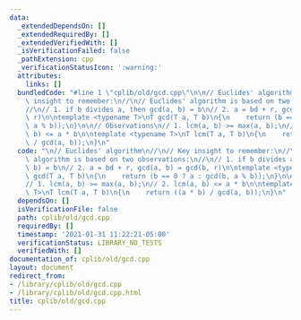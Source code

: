 ```yaml
---
data:
  _extendedDependsOn: []
  _extendedRequiredBy: []
  _extendedVerifiedWith: []
  _isVerificationFailed: false
  _pathExtension: cpp
  _verificationStatusIcon: ':warning:'
  attributes:
    links: []
  bundledCode: "#line 1 \"cplib/old/gcd.cpp\"\n\n// Euclides' algorithm\n//\n// Key\
    \ insight to remember:\n//\n// Euclides' algorithm is based on two observations:\n\
    //\n// 1. if b divides a, then gcd(a, b) = b\n// 2. a = bd + r, gcd(a, b) = gcd(b,\
    \ r)\n\ntemplate <typename T>\nT gcd(T a, T b)\n{\n    return (b == 0 ? a : gcd(b,\
    \ a % b));\n}\n\n// Observations\n// 1. lcm(a, b) >= max(a, b);\n// 2. lcm(a,\
    \ b) <= a * b\n\ntemplate <typename T>\nT lcm(T a, T b)\n{\n    return ((a * b)\
    \ / gcd(a, b));\n}\n"
  code: "\n// Euclides' algorithm\n//\n// Key insight to remember:\n//\n// Euclides'\
    \ algorithm is based on two observations:\n//\n// 1. if b divides a, then gcd(a,\
    \ b) = b\n// 2. a = bd + r, gcd(a, b) = gcd(b, r)\n\ntemplate <typename T>\nT\
    \ gcd(T a, T b)\n{\n    return (b == 0 ? a : gcd(b, a % b));\n}\n\n// Observations\n\
    // 1. lcm(a, b) >= max(a, b);\n// 2. lcm(a, b) <= a * b\n\ntemplate <typename\
    \ T>\nT lcm(T a, T b)\n{\n    return ((a * b) / gcd(a, b));\n}\n"
  dependsOn: []
  isVerificationFile: false
  path: cplib/old/gcd.cpp
  requiredBy: []
  timestamp: '2021-01-31 11:22:21-05:00'
  verificationStatus: LIBRARY_NO_TESTS
  verifiedWith: []
documentation_of: cplib/old/gcd.cpp
layout: document
redirect_from:
- /library/cplib/old/gcd.cpp
- /library/cplib/old/gcd.cpp.html
title: cplib/old/gcd.cpp
---
```

